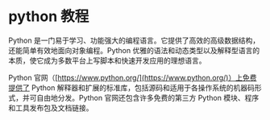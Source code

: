 # python 教程

Python 是一门易于学习、功能强大的编程语言。它提供了高效的高级数据结构，还能简单有效地面向对象编程。Python 优雅的语法和动态类型以及解释型语言的本质，使它成为多数平台上写脚本和快速开发应用的理想语言。

Python 官网（[https://www.python.org/](https://www.python.org/)）上免费提供了 Python 解释器和扩展的标准库，包括源码和适用于各操作系统的机器码形式，并可自由地分发。Python 官网还包含许多免费的第三方 Python 模块、程序和工具发布包及文档链接。

